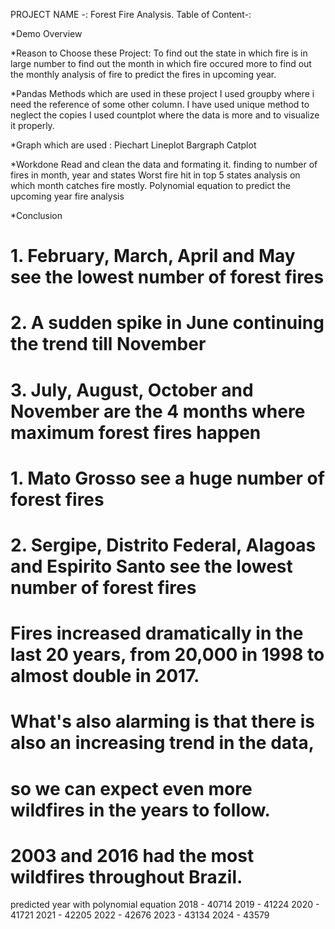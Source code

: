 PROJECT NAME -: Forest Fire Analysis.
Table of Content-:

*Demo Overview

*Reason to Choose these Project: 
To find out the state in which fire is in large number
to find out the month in which fire occured more
to find out the monthly analysis of fire
to predict the fires in upcoming year.

*Pandas Methods which are used in these project
I used groupby where i need the reference of some other column.
I have used unique method to neglect the copies
I used countplot where the data is more and to visualize it properly.

*Graph which are used : 
Piechart
Lineplot
Bargraph
Catplot

*Workdone
Read and clean the data and formating it.
finding to number of fires in month, year and states
Worst fire hit in top 5 states
analysis on which month catches fire mostly.
Polynomial equation to predict the upcoming year fire analysis

*Conclusion
# 1. February, March, April and May see the lowest number of forest fires
# 2. A sudden spike in June continuing the trend till November
# 3. July, August, October and November are the 4 months where maximum forest fires happen

# 1. Mato Grosso see a huge number of forest fires
# 2. Sergipe, Distrito Federal, Alagoas and Espirito Santo see the lowest number of forest fires

# Fires increased dramatically in the last 20 years, from 20,000 in 1998 to almost double in 2017. 
# What's also alarming is that there is also an increasing trend in the data, 
# so we can expect even more wildfires in the years to follow.
# 2003 and 2016 had the most wildfires throughout Brazil.

predicted year with polynomial equation
2018 - 40714
2019 - 41224
2020 - 41721
2021 - 42205
2022 - 42676
2023 - 43134
2024 - 43579
